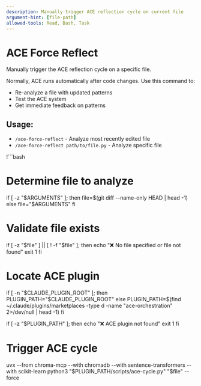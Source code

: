 ```yaml
---
description: Manually trigger ACE reflection cycle on current file
argument-hint: [file-path]
allowed-tools: Read, Bash, Task
---
```


# ACE Force Reflect

Manually trigger the ACE reflection cycle on a specific file.

Normally, ACE runs automatically after code changes. Use this command to:
- Re-analyze a file with updated patterns
- Test the ACE system
- Get immediate feedback on patterns

## Usage:
- `/ace-force-reflect` - Analyze most recently edited file
- `/ace-force-reflect path/to/file.py` - Analyze specific file

!```bash
# Determine file to analyze
if [ -z "$ARGUMENTS" ]; then
  file=$(git diff --name-only HEAD | head -1)
else
  file="$ARGUMENTS"
fi

# Validate file exists
if [ -z "$file" ] || [ ! -f "$file" ]; then
  echo "❌ No file specified or file not found"
  exit 1
fi

# Locate ACE plugin
if [ -n "$CLAUDE_PLUGIN_ROOT" ]; then
  PLUGIN_PATH="$CLAUDE_PLUGIN_ROOT"
else
  PLUGIN_PATH=$(find ~/.claude/plugins/marketplaces -type d -name "ace-orchestration" 2>/dev/null | head -1)
fi

if [ -z "$PLUGIN_PATH" ]; then
  echo "❌ ACE plugin not found"
  exit 1
fi

# Trigger ACE cycle
uvx --from chroma-mcp --with chromadb --with sentence-transformers --with scikit-learn python3 "$PLUGIN_PATH/scripts/ace-cycle.py" "$file" --force
```
